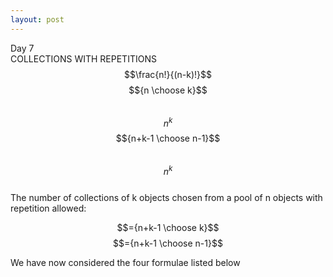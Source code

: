 ```yaml
---
layout: post
---
```

Day 7  
COLLECTIONS WITH REPETITIONS
$$\frac{n!}{(n-k)!}$$       $${n \choose k}$$  
$$n^{k}$$         $${n+k-1 \choose n-1}$$     
 $$n^{k}$$  
The number of collections of k objects chosen from a pool of n objects with repetition allowed:

$$={n+k-1 \choose k}$$ $$={n+k-1 \choose n-1}$$

We have now considered the four formulae listed below